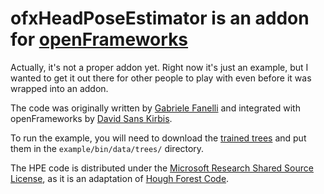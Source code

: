 # ofxHeadPoseEstimator is an addon for [openFrameworks](http://openframeworks.cc)

Actually, it's not a proper addon yet. Right now it's just an example, but I wanted to get it out there for other people to play with even before it was wrapped into an addon.

The code was originally written by [Gabriele Fanelli](http://www.vision.ee.ethz.ch/~gfanelli/head_pose/head_forest.html) and integrated with openFrameworks by [David Sans Kirbis](http://therandomlab.blogspot.com/2011/12/kinect-real-time-head-tracking-with.html).

To run the example, you will need to download the [trained trees](http://biwinas03.ee.ethz.ch/gfanelli/kinect_head_pose_db.tgz) and put them in the `example/bin/data/trees/` directory.

The HPE code is distributed under the [Microsoft Research Shared Source License](http://www.vision.ee.ethz.ch/~gfanelli/downloads/MSR-SSLA.txt), as it is an adaptation of [Hough Forest Code](http://www.vision.ee.ethz.ch/~gallju/projects/houghforest/index.html). 